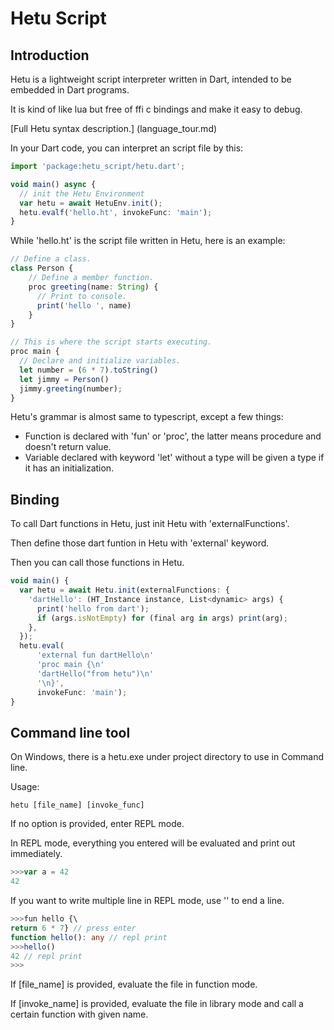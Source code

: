 # Hetu Script

## Introduction

Hetu is a lightweight script interpreter written in Dart, intended to be embedded in Dart programs.

It is kind of like lua but free of ffi c bindings and make it easy to debug.

[Full Hetu syntax description.] (language_tour.md)

In your Dart code, you can interpret an script file by this:

```typescript
import 'package:hetu_script/hetu.dart';

void main() async {
  // init the Hetu Environment
  var hetu = await HetuEnv.init();
  hetu.evalf('hello.ht', invokeFunc: 'main');
}
```

While 'hello.ht' is the script file written in Hetu, here is an example:

```typescript
// Define a class.
class Person {
    // Define a member function.
    proc greeting(name: String) {
      // Print to console.
      print('hello ', name)
    }
}

// This is where the script starts executing.
proc main {
  // Declare and initialize variables.
  let number = (6 * 7).toString()
  let jimmy = Person()
  jimmy.greeting(number);
}
```

Hetu's grammar is almost same to typescript, except a few things:

- Function is declared with 'fun' or 'proc', the latter means procedure and doesn't return value.
- Variable declared with keyword 'let' without a type will be given a type if it has an initialization.

## Binding

To call Dart functions in Hetu, just init Hetu with 'externalFunctions'.

Then define those dart funtion in Hetu with 'external' keyword.

Then you can call those functions in Hetu.

```typescript
void main() {
  var hetu = await Hetu.init(externalFunctions: {
    'dartHello': (HT_Instance instance, List<dynamic> args) {
      print('hello from dart');
      if (args.isNotEmpty) for (final arg in args) print(arg);
    },
  });
  hetu.eval(
      'external fun dartHello\n'
      'proc main {\n'
      'dartHello("from hetu")\n'
      '\n}',
      invokeFunc: 'main');
}
```

## Command line tool

On Windows, there is a hetu.exe under project directory to use in Command line.

Usage:

```
hetu [file_name] [invoke_func]
```

If no option is provided, enter REPL mode.

In REPL mode, everything you entered will be evaluated and print out immediately.

```typescript
>>>var a = 42
42
```

If you want to write multiple line in REPL mode, use '\' to end a line.

```typescript
>>>fun hello {\
return 6 * 7} // press enter
function hello(): any // repl print
>>>hello()
42 // repl print
>>>
```

If [file_name] is provided, evaluate the file in function mode.

If [invoke_name] is provided, evaluate the file in library mode and call a certain function with given name.
